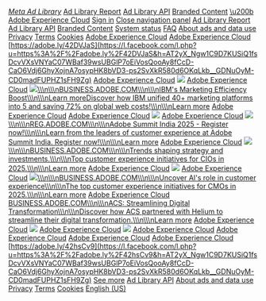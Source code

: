 [_Meta Ad Library_](https://www.facebook.com/ads/library/?source=fb-logo) [Ad Library Report](https://www.facebook.com/ads/library/report/?source=nav-header) [Ad Library API](https://www.facebook.com/ads/library/api/?source=nav-header) [Branded Content](https://www.facebook.com/ads/library/branded_content/?source=fb-logo) [\u200b](https://www.facebook.com/ads/library/?active_status=all&ad_type=all&country=US&is_targeted_country=false&media_type=all&search_type=page&start_date[min]=2025-01-23&start_date[max]=2025-04-23&view_all_page_id=279463528761997#) [Adobe Experience Cloud](https://facebook.com/AdobeExperienceCloud) [Sign in](https://www.facebook.com/) [Close navigation panel](https://www.facebook.com/ads/library/?active_status=all&ad_type=all&country=US&is_targeted_country=false&media_type=all&search_type=page&start_date[min]=2025-01-23&start_date[max]=2025-04-23&view_all_page_id=279463528761997#) [Ad Library Report](https://www.facebook.com/ads/library/report/?source=nav-panel) [Ad Library API](https://www.facebook.com/ads/library/api/?source=nav-panel) [Branded Content](https://www.facebook.com/ads/library/branded_content/?source=fb-logo) [System status](https://metastatus.com/ads-transparency) [FAQ](https://www.facebook.com/ads/library/?show_faq=true) [About ads and data use](https://www.facebook.com/ads/about/?entry_product=ad_library) [Privacy](https://www.facebook.com/privacy/center/?entry_point=privacy_basics_redirect) [Terms](https://www.facebook.com/policies/) [Cookies](https://www.facebook.com/policies/cookies/) [Adobe Experience Cloud](https://www.facebook.com/AdobeExperienceCloud/) [Adobe Experience Cloud](https://www.facebook.com/AdobeExperienceCloud/) [https://adobe.ly/42DVJaS](https://l.facebook.com/l.php?u=https%3A%2F%2Fadobe.ly%2F42DVJaS&h=AT2yX_Ngw1C9D7KUSiQ1fsDcvVXsVNYaC07WBaf39wsUBGlP7oEiVosQooAy8fCcD-CaO6Vdj6GhyXojnA7osypHK8bVD3-ps2SvXkR580d6OKqLkb__GDNuOyM-CD0madFUPHZ1sFH9Zg) [Adobe Experience Cloud](https://www.facebook.com/AdobeExperienceCloud/) [![](https://scontent-lax3-2.xx.fbcdn.net/v/t39.35426-6/490736136_661931026588117_1807479204958506684_n.jpg?stp=dst-jpg_s600x600_tt6&_nc_cat=101&ccb=1-7&_nc_sid=c53f8f&_nc_ohc=y6bHuUzEOH4Q7kNvwEJsLht&_nc_oc=AdnrV-UMKS5yg_fcOdSekyW7ZH8yzUieGBk9KBGaB7wWSx0KX8jZe1kFu7hDJcaALhM&_nc_zt=14&_nc_ht=scontent-lax3-2.xx&_nc_gid=CC4xlIkjtmSXnLmL6iWuFw&oh=00_AfHOxy6YIBbHlLgBxnWps4kI92ZyOoY6g9-cVSLUXlDF4Q&oe=680EF322)](https://l.facebook.com/l.php?u=https%3A%2F%2Fbusiness.adobe.com%2Fsg%2Fresources%2Fpodcast%2Faia.html%3Fmv%3Dsocial%26mv2%3Dpaidsoc%26sdid%3DHVQ7WTM2&h=AT2yX_Ngw1C9D7KUSiQ1fsDcvVXsVNYaC07WBaf39wsUBGlP7oEiVosQooAy8fCcD-CaO6Vdj6GhyXojnA7osypHK8bVD3-ps2SvXkR580d6OKqLkb__GDNuOyM-CD0madFUPHZ1sFH9Zg) [Adobe Experience Cloud](https://www.facebook.com/AdobeExperienceCloud/) [![](https://scontent-lax3-1.xx.fbcdn.net/v/t39.35426-6/492722332_3961831870794643_3088273357476642889_n.jpg?stp=dst-jpg_s600x600_tt6&_nc_cat=102&ccb=1-7&_nc_sid=c53f8f&_nc_ohc=NvzTzJ1iHukQ7kNvwEuzJnp&_nc_oc=Adm2bsyEb674EVSCBfOiYYcpqdLjQBGggBZiAnM3-Ci3MSLHFHU7GTEciOCXNVTML7o&_nc_zt=14&_nc_ht=scontent-lax3-1.xx&_nc_gid=CC4xlIkjtmSXnLmL6iWuFw&oh=00_AfHuPXIBI8OiBPxvUyLAen8kYpnlYHVeCV3FsBVY9SWkhg&oe=680EE781)\\\\\n\\\\\nBUSINESS.ADOBE.COM\\\\\n\\\\\nIBM's Marketing Efficiency Boost\\\\\n\\\\\nLearn moreDiscover how IBM unified 40+ marketing platforms into 5 and saving 72% on global web costs!\\\\\n\\\\\nLearn more](https://l.facebook.com/l.php?u=https%3A%2F%2Fbusiness.adobe.com%2Fcustomer-success-stories%2Fibm-2022-case-study.html%3Fmv%3Dsocial%26mv2%3Dpaidsoc%2520%26sdid%3D1SQHCXQR&h=AT2yX_Ngw1C9D7KUSiQ1fsDcvVXsVNYaC07WBaf39wsUBGlP7oEiVosQooAy8fCcD-CaO6Vdj6GhyXojnA7osypHK8bVD3-ps2SvXkR580d6OKqLkb__GDNuOyM-CD0madFUPHZ1sFH9Zg) [Adobe Experience Cloud](https://www.facebook.com/AdobeExperienceCloud/) [Adobe Experience Cloud](https://www.facebook.com/AdobeExperienceCloud/) [![](https://scontent-lax3-1.xx.fbcdn.net/v/t39.35426-6/491998255_1320202862378549_5864858862688926456_n.jpg?stp=dst-jpg_s600x600_tt6&_nc_cat=110&ccb=1-7&_nc_sid=c53f8f&_nc_ohc=GVzDVfgapTAQ7kNvwHQz1XX&_nc_oc=Adk3Sv_xB30ZaL2SmKXKoy5tI5TdrI34tqHJmnVHz783Ath4cBklDUrKSg6RN6MosnQ&_nc_zt=14&_nc_ht=scontent-lax3-1.xx&_nc_gid=CC4xlIkjtmSXnLmL6iWuFw&oh=00_AfFbuBiyTvJqqhxYH3lpXDA6hMF0ehmLCNusiPYUGpRpSg&oe=680EE9CF)](https://l.facebook.com/l.php?u=https%3A%2F%2Fbusiness.adobe.com%2Fau%2Fresources%2Fsdk%2Ftop-customer-experience-initiatives-for-cios.html%3Fmv%3Dsocial%26mv2%3Dpaidsoc%26sdid%3DYXPZFQVG&h=AT2yX_Ngw1C9D7KUSiQ1fsDcvVXsVNYaC07WBaf39wsUBGlP7oEiVosQooAy8fCcD-CaO6Vdj6GhyXojnA7osypHK8bVD3-ps2SvXkR580d6OKqLkb__GDNuOyM-CD0madFUPHZ1sFH9Zg) [Adobe Experience Cloud](https://www.facebook.com/AdobeExperienceCloud/) [![](https://scontent-lax3-2.xx.fbcdn.net/v/t39.35426-6/493255272_718451207537434_2090002127143074463_n.jpg?stp=dst-jpg_s600x600_tt6&_nc_cat=100&ccb=1-7&_nc_sid=c53f8f&_nc_ohc=6jWfdyfV3s8Q7kNvwGzcppB&_nc_oc=Adnv64EXCz5zllPeIx6dREvfUDZt-CD6HwSYlfkTIcxZLZuJfBGhGIWpeWlN45jgK4U&_nc_zt=14&_nc_ht=scontent-lax3-2.xx&_nc_gid=CC4xlIkjtmSXnLmL6iWuFw&oh=00_AfFNsrS7fexqDIKTYgEdhUtr9lqCqGS7eykEQXlXsCORTQ&oe=680EE2C3)\\\\\n\\\\\nREG.ADOBE.COM\\\\\n\\\\\nAdobe Summit India 2025 - Register now!\\\\\n\\\\\nLearn from the leaders of customer experience at Adobe Summit India. Register now!\\\\\n\\\\\nLearn more](https://l.facebook.com/l.php?u=https%3A%2F%2Freg.adobe.com%2Fflow%2Fadobe%2Fsummitindia25%2FSummitIndia%2Fpage%2FIndia%3Fmv%3Dsocial%26mv2%3Dpaidsoc%26sdid%3DLVC1SSZC&h=AT2yX_Ngw1C9D7KUSiQ1fsDcvVXsVNYaC07WBaf39wsUBGlP7oEiVosQooAy8fCcD-CaO6Vdj6GhyXojnA7osypHK8bVD3-ps2SvXkR580d6OKqLkb__GDNuOyM-CD0madFUPHZ1sFH9Zg) [Adobe Experience Cloud](https://www.facebook.com/AdobeExperienceCloud/) [![](https://scontent-lax3-1.xx.fbcdn.net/v/t39.35426-6/492215410_1915879725820537_5839836876535668753_n.jpg?stp=dst-jpg_s600x600_tt6&_nc_cat=108&ccb=1-7&_nc_sid=c53f8f&_nc_ohc=w63LYUODb1AQ7kNvwHNfp-O&_nc_oc=Adkk7bXG41bpDd01wlsDvdYY-_5OalHjKixatpzxI9E7UezNw7w83PBrPN70B5S2_r8&_nc_zt=14&_nc_ht=scontent-lax3-1.xx&_nc_gid=CC4xlIkjtmSXnLmL6iWuFw&oh=00_AfGxem233pyeLmkVZzNB0CID2hx3ZPnJAIIv-idjwEBnew&oe=680ED93F)\\\\\n\\\\\nBUSINESS.ADOBE.COM\\\\\n\\\\\nTrends shaping strategy and investments.\\\\\n\\\\\nTop customer experience initiatives for CIOs in 2025.\\\\\n\\\\\nLearn more](https://l.facebook.com/l.php?u=https%3A%2F%2Fbusiness.adobe.com%2Fsg%2Fresources%2Fsdk%2Ftop-customer-experience-initiatives-for-cios.html%3Fmv%3Dsocial%26mv2%3Dpaidsoc%26sdid%3DZ2G1FM4F&h=AT2yX_Ngw1C9D7KUSiQ1fsDcvVXsVNYaC07WBaf39wsUBGlP7oEiVosQooAy8fCcD-CaO6Vdj6GhyXojnA7osypHK8bVD3-ps2SvXkR580d6OKqLkb__GDNuOyM-CD0madFUPHZ1sFH9Zg) [Adobe Experience Cloud](https://www.facebook.com/AdobeExperienceCloud/) [![](https://scontent-lax3-1.xx.fbcdn.net/v/t39.35426-6/491936821_958020466540956_8330193479848025546_n.jpg?stp=dst-jpg_s600x600_tt6&_nc_cat=102&ccb=1-7&_nc_sid=c53f8f&_nc_ohc=EIIB7UvEV7gQ7kNvwGjJNCx&_nc_oc=AdldkxiT2Y-u_GgLEs5V9VHvoDmAb2RZvR70Fcjw8lJYlc6OSZj8lUUrHa7i548fkzw&_nc_zt=14&_nc_ht=scontent-lax3-1.xx&_nc_gid=CC4xlIkjtmSXnLmL6iWuFw&oh=00_AfE_BnjcyPtmuLbsY4ezoaMVx-ewWRhq6Bs8spSGVhLPAQ&oe=680EF133)](https://l.facebook.com/l.php?u=https%3A%2F%2Fbusiness.adobe.com%2Fsg%2Fresources%2Fsdk%2Ftop-customer-experience-initiatives-for-cmos.html%3Fmv%3Dsocial%26mv2%3Dpaidsoc%26sdid%3DRBS7NBS7&h=AT2yX_Ngw1C9D7KUSiQ1fsDcvVXsVNYaC07WBaf39wsUBGlP7oEiVosQooAy8fCcD-CaO6Vdj6GhyXojnA7osypHK8bVD3-ps2SvXkR580d6OKqLkb__GDNuOyM-CD0madFUPHZ1sFH9Zg) [Adobe Experience Cloud](https://www.facebook.com/AdobeExperienceCloud/) [![](https://scontent-lax3-1.xx.fbcdn.net/v/t39.35426-6/491203503_687061530370475_4868580858859572480_n.jpg?stp=dst-jpg_s600x600_tt6&_nc_cat=110&ccb=1-7&_nc_sid=c53f8f&_nc_ohc=hIxF_smmpkIQ7kNvwHiFyE2&_nc_oc=AdkWixJ7WSAG0PhHSk6afg9gCXQmguBl6e4VlYKRRJ2Jxo1ugKV8khT1zuGEllYj0to&_nc_zt=14&_nc_ht=scontent-lax3-1.xx&_nc_gid=CC4xlIkjtmSXnLmL6iWuFw&oh=00_AfEX1jY7eC_fXYE98QU3wv8Z4k7DX0rjGVuIT42N-u6OGA&oe=680EE28A)\\\\\n\\\\\nBUSINESS.ADOBE.COM\\\\\n\\\\\nUncover AI's role in customer experience\\\\\n\\\\\nThe top customer experience initiatives for CMOs in 2025.\\\\\n\\\\\nLearn more](https://l.facebook.com/l.php?u=https%3A%2F%2Fbusiness.adobe.com%2Fsg%2Fresources%2Fsdk%2Ftop-customer-experience-initiatives-for-cmos.html%3Fmv%3Dsocial%26mv2%3Dpaidsoc%26sdid%3DRBS7NBS7&h=AT2yX_Ngw1C9D7KUSiQ1fsDcvVXsVNYaC07WBaf39wsUBGlP7oEiVosQooAy8fCcD-CaO6Vdj6GhyXojnA7osypHK8bVD3-ps2SvXkR580d6OKqLkb__GDNuOyM-CD0madFUPHZ1sFH9Zg) [Adobe Experience Cloud](https://www.facebook.com/AdobeExperienceCloud/) [BUSINESS.ADOBE.COM\\\\\n\\\\\nACS: Streamlining Digital Transformation\\\\\n\\\\\nDiscover how ACS partnered with Helium to streamline their digital transformation.\\\\\n\\\\\nLearn more](https://l.facebook.com/l.php?u=https%3A%2F%2Fbusiness.adobe.com%2Fau%2Fresources%2Fadobe-customer-acs-helium.html%3Fmv%3Dsocial%26mv2%3Dpaidsoc%26sdid%3DKCJMVCX2&h=AT2yX_Ngw1C9D7KUSiQ1fsDcvVXsVNYaC07WBaf39wsUBGlP7oEiVosQooAy8fCcD-CaO6Vdj6GhyXojnA7osypHK8bVD3-ps2SvXkR580d6OKqLkb__GDNuOyM-CD0madFUPHZ1sFH9Zg) [Adobe Experience Cloud](https://www.facebook.com/AdobeExperienceCloud/) [![](https://scontent-lax3-1.xx.fbcdn.net/v/t39.35426-6/491531190_666654406313176_8166265970329244571_n.jpg?stp=dst-jpg_s600x600_tt6&_nc_cat=110&ccb=1-7&_nc_sid=c53f8f&_nc_ohc=IxVsc9mAEQ8Q7kNvwEHFzlR&_nc_oc=AdlRgobMkFtpqaHeEoRt6A4e5bhMi6qrzYM_gtx9oo5V5RJLeMdHkF7xeoIPm1Sn9nI&_nc_zt=14&_nc_ht=scontent-lax3-1.xx&_nc_gid=CC4xlIkjtmSXnLmL6iWuFw&oh=00_AfH7uKHdMcektp7_I6i8mHm9fuxexrinuouCkSbvmj_A9w&oe=680EF817)](https://l.facebook.com/l.php?u=https%3A%2F%2Fbusiness.adobe.com%2Fau%2Fresources%2Fpodcast%2Faia.html%3Fmv%3Dsocial%26mv2%3Dpaidsoc%26sdid%3DHVQ7WTM2&h=AT2yX_Ngw1C9D7KUSiQ1fsDcvVXsVNYaC07WBaf39wsUBGlP7oEiVosQooAy8fCcD-CaO6Vdj6GhyXojnA7osypHK8bVD3-ps2SvXkR580d6OKqLkb__GDNuOyM-CD0madFUPHZ1sFH9Zg) [Adobe Experience Cloud](https://www.facebook.com/AdobeExperienceCloud/) [![](https://scontent-lax3-2.xx.fbcdn.net/v/t39.35426-6/491950214_989273836653290_341686921074470968_n.jpg?stp=dst-jpg_s600x600_tt6&_nc_cat=111&ccb=1-7&_nc_sid=c53f8f&_nc_ohc=Q_eLJ3GNBzcQ7kNvwEDxKwk&_nc_oc=AdlioUMe4QW9hzQdLoetr6JqqY7mTP0_EZqYdjEdBGRdTxmYEdHqDINmuC4Y8OiT_gw&_nc_zt=14&_nc_ht=scontent-lax3-2.xx&_nc_gid=CC4xlIkjtmSXnLmL6iWuFw&oh=00_AfGuHfyLPHTvLcd3fP4FLYOs7-0jPHxmAPmFVmayEYUWGw&oe=680EDB6E)](https://l.facebook.com/l.php?u=https%3A%2F%2Fbusiness.adobe.com%2Fau%2Fresources%2Fpodcast%2Fhenry-ajder.html%3Fmv%3Dsocial%26mv2%3Dpaidsoc%26sdid%3DLVC1STZ2&h=AT2yX_Ngw1C9D7KUSiQ1fsDcvVXsVNYaC07WBaf39wsUBGlP7oEiVosQooAy8fCcD-CaO6Vdj6GhyXojnA7osypHK8bVD3-ps2SvXkR580d6OKqLkb__GDNuOyM-CD0madFUPHZ1sFH9Zg) [Adobe Experience Cloud](https://www.facebook.com/AdobeExperienceCloud/) [Adobe Experience Cloud](https://www.facebook.com/AdobeExperienceCloud/) [Adobe Experience Cloud](https://www.facebook.com/AdobeExperienceCloud/) [Adobe Experience Cloud](https://www.facebook.com/AdobeExperienceCloud/) [https://adobe.ly/42hsCv9](https://l.facebook.com/l.php?u=https%3A%2F%2Fadobe.ly%2F42hsCv9&h=AT2yX_Ngw1C9D7KUSiQ1fsDcvVXsVNYaC07WBaf39wsUBGlP7oEiVosQooAy8fCcD-CaO6Vdj6GhyXojnA7osypHK8bVD3-ps2SvXkR580d6OKqLkb__GDNuOyM-CD0madFUPHZ1sFH9Zg) [See more](https://www.facebook.com/ads/library/?active_status=all&ad_type=all&country=US&is_targeted_country=false&media_type=all&search_type=page&start_date[min]=2025-01-23&start_date[max]=2025-04-23&view_all_page_id=279463528761997#) [Ad Library API](https://www.facebook.com/ads/library/api/?source=archive-landing-page) [About ads and data use](https://www.facebook.com/ads/about/?entry_product=ad_library) [Privacy](https://www.facebook.com/privacy/center/?entry_point=privacy_basics_redirect) [Terms](https://www.facebook.com/policies/) [Cookies](https://www.facebook.com/policies/cookies/) [English (US)](https://www.facebook.com/language/)